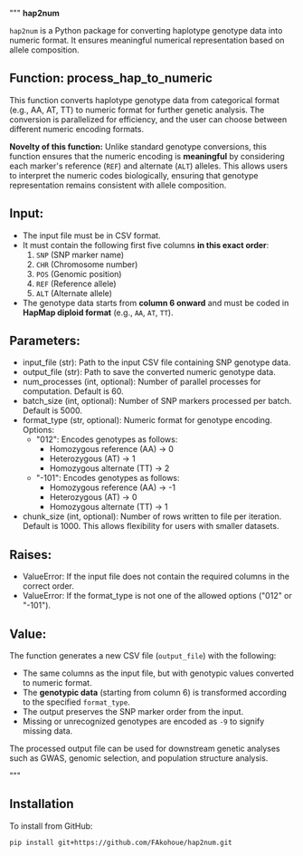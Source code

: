 """
**hap2num**

`hap2num` is a Python package for converting haplotype genotype data into numeric format. It ensures meaningful numerical representation based on allele composition.

Function: process_hap_to_numeric
---------------------------------
This function converts haplotype genotype data from categorical format (e.g., AA, AT, TT) 
to numeric format for further genetic analysis. The conversion is parallelized for efficiency, 
and the user can choose between different numeric encoding formats.

**Novelty of this function:**
Unlike standard genotype conversions, this function ensures that the numeric encoding is **meaningful** by
considering each marker's reference (`REF`) and alternate (`ALT`) alleles. This allows users to interpret
the numeric codes biologically, ensuring that genotype representation remains consistent with allele composition.

Input:
------
- The input file must be in CSV format.
- It must contain the following first five columns **in this exact order**:
    1. `SNP`  (SNP marker name)
    2. `CHR`  (Chromosome number)
    3. `POS`  (Genomic position)
    4. `REF`  (Reference allele)
    5. `ALT`  (Alternate allele)
- The genotype data starts from **column 6 onward** and must be coded in **HapMap diploid format** (e.g., `AA`, `AT`, `TT`).

Parameters:
-----------
- input_file (str): Path to the input CSV file containing SNP genotype data.
- output_file (str): Path to save the converted numeric genotype data.
- num_processes (int, optional): Number of parallel processes for computation. Default is 60.
- batch_size (int, optional): Number of SNP markers processed per batch. Default is 5000.
- format_type (str, optional): Numeric format for genotype encoding.
    Options:
    * "012": Encodes genotypes as follows:
        - Homozygous reference (AA) → 0
        - Heterozygous (AT) → 1
        - Homozygous alternate (TT) → 2
    * "-101": Encodes genotypes as follows:
        - Homozygous reference (AA) → -1
        - Heterozygous (AT) → 0
        - Homozygous alternate (TT) → 1
- chunk_size (int, optional): Number of rows written to file per iteration. Default is 1000. 
  This allows flexibility for users with smaller datasets.

Raises:
-------
- ValueError: If the input file does not contain the required columns in the correct order.
- ValueError: If the format_type is not one of the allowed options ("012" or "-101").

Value:
------
The function generates a new CSV file (`output_file`) with the following:
- The same columns as the input file, but with genotypic values converted to numeric format.
- The **genotypic data** (starting from column 6) is transformed according to the specified `format_type`.
- The output preserves the SNP marker order from the input.
- Missing or unrecognized genotypes are encoded as `-9` to signify missing data.

The processed output file can be used for downstream genetic analyses such as GWAS, genomic selection, 
and population structure analysis.

"""

## Installation

To install from GitHub:
```bash
pip install git+https://github.com/FAkohoue/hap2num.git
